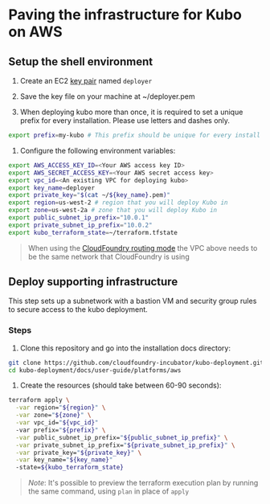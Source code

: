 # Paving the infrastructure for Kubo on AWS

## Setup the shell environment

1. Create an EC2 [key pair](http://docs.aws.amazon.com/AWSEC2/latest/UserGuide/ec2-key-pairs.html) named `deployer`

1. Save the key file on your machine at ~/deployer.pem

1. When deploying kubo more than once, it is required to set a unique prefix
  for every installation. Please use letters and dashes only.
  
  ```bash
  export prefix=my-kubo # This prefix should be unique for every install
  ```

1. Configure the following environment variables:

  ```bash
  export AWS_ACCESS_KEY_ID=<Your AWS access key ID>
  export AWS_SECRET_ACCESS_KEY=<Your AWS secret access key>
  export vpc_id=<An existing VPC for deploying kubo>
  export key_name=deployer
  export private_key="$(cat ~/${key_name}.pem)"
  export region=us-west-2 # region that you will deploy Kubo in
  export zone=us-west-2a # zone that you will deploy Kubo in
  export public_subnet_ip_prefix="10.0.1"
  export private_subnet_ip_prefix="10.0.2"
  export kubo_terraform_state=~/terraform.tfstate
  ```
  
  > When using the [CloudFoundry routing mode](../../routing/cf.md) the VPC above 
  > needs to be the same network that CloudFoundry is using 

## Deploy supporting infrastructure

This step sets up a subnetwork with a bastion VM and security group
rules to secure access to the kubo deployment.

### Steps

1. Clone this repository and go into the installation docs directory:

  ```bash
  git clone https://github.com/cloudfoundry-incubator/kubo-deployment.git
  cd kubo-deployment/docs/user-guide/platforms/aws
  ```

1. Create the resources (should take between 60-90 seconds):

  ```bash
  terraform apply \
    -var region="${region}" \
    -var zone="${zone}" \
    -var vpc_id="${vpc_id}"
    -var prefix="${prefix}" \
    -var public_subnet_ip_prefix="${public_subnet_ip_prefix}" \
    -var private_subnet_ip_prefix="${private_subnet_ip_prefix}" \
    -var private_key="${private_key}" \
    -var key_name="${key_name}"
    -state=${kubo_terraform_state}
  ```

> _Note_: It's possible to preview the terraform execution plan by running the 
> same command, using `plan` in place of `apply`
